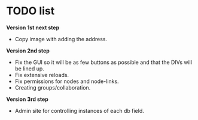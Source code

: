  # TODO list #

**Version 1st next step**
 - Copy image with adding the address.

**Version 2nd step**
 - Fix the GUI so it will be as few buttons as possible and that the DIVs will be lined up.
 - Fix extensive reloads.
 - Fix permissions for nodes and node-links.
 - Creating groups/collaboration.

**Version 3rd step**
 - Admin site for controlling instances of each db field.
